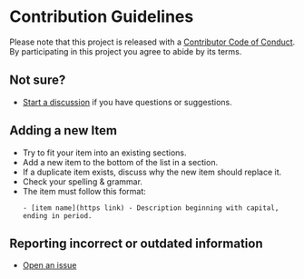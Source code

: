 # Contribution Guidelines

Please note that this project is released with a [Contributor Code of Conduct](code_of_conduct.md). By participating in this project you agree to abide by its terms.

## Not sure?

- [Start a discussion](https://github.com/suud/awesome-1729/discussions/new) if you have questions or suggestions.

## Adding a new Item

- Try to fit your item into an existing sections.
- Add a new item to the bottom of the list in a section.
- If a duplicate item exists, discuss why the new item should replace it.
- Check your spelling & grammar.
- The item must follow this format:
  ```
  - [item name](https link) - Description beginning with capital, ending in period.
  ```

## Reporting incorrect or outdated information 

- [Open an issue](https://github.com/suud/awesome-1729/issues/new)